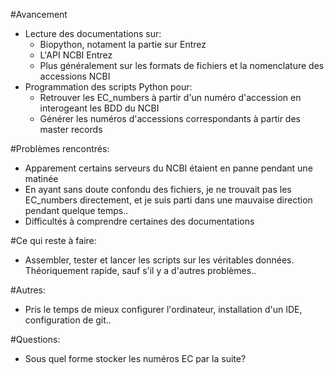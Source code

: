 #Avancement
- Lecture des documentations sur:
    - Biopython, notament la partie sur Entrez
    - L'API NCBI Entrez
    - Plus généralement sur les formats de fichiers et la nomenclature des accessions NCBI
- Programmation des scripts Python pour:
    - Retrouver les EC_numbers à partir d'un numéro d'accession en interogeant les BDD du NCBI
    - Générer les numéros d'accessions correspondants à partir des master records
    
    
    
    
    
    
#Problèmes rencontrés:
- Apparement certains serveurs du NCBI étaient en panne pendant une matinée
- En ayant sans doute confondu des fichiers, je ne trouvait pas les EC_numbers directement, et je suis parti dans une mauvaise direction pendant quelque temps..
- Difficultés à comprendre certaines des documentations


#Ce qui reste à faire:
- Assembler, tester et lancer les scripts sur les véritables données. Théoriquement rapide, sauf s'il y a d'autres problèmes..


#Autres:
- Pris le temps de mieux configurer l'ordinateur, installation d'un IDE, configuration de git..

#Questions:
- Sous quel forme stocker les numéros EC par la suite?